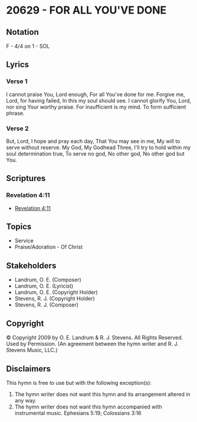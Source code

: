 # 20629 - FOR ALL YOU'VE DONE

## Notation

F - 4/4 on 1 - SOL

## Lyrics

### Verse 1

I cannot praise You, Lord enough, For all You've done for me. Forgive me, Lord, for having failed, In this my soul should see. I cannot glorify You, Lord, nor sing Your worthy praise. For insufficient is my mind. To form sufficient phrase.

### Verse 2

But, Lord, I hope and pray each day, That You may see in me, My will to serve without reserve. My God, My Godhead Three, I'll try to hold within my soul determination true, To serve no god, No other god, No other god but You.


## Scriptures

### Revelation 4:11

- [Revelation 4:11](https://www.biblegateway.com/passage/?search=Revelation%204%3A11)


## Topics

- Service
- Praise/Adoration - Of Christ

## Stakeholders

- Landrum, O. E. (Composer)
- Landrum, O. E. (Lyricist)
- Landrum, O. E. (Copyright Holder)
- Stevens, R. J. (Copyright Holder)
- Stevens, R. J. (Composer)

## Copyright

© Copyright 2009 by O. E. Landrum & R. J. Stevens. All Rights Reserved. Used by Permission.
(An agreement between the hymn writer and R. J. Stevens Music, LLC.)

## Disclaimers

This hymn is free to use but with the following exception(s):
1. The hymn writer does not want this hymn and its arrangement altered in any way.
2. The hymn writer does not want this hymn accompanied with instrumental music.
Ephesians 5:19; Colossians 3:16

